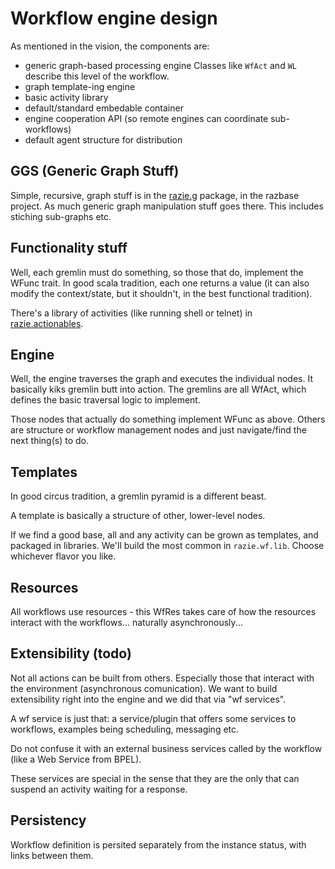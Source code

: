 
Workflow engine design
======================

As mentioned in the vision, the components are:

* generic graph-based processing engine
Classes like <code>WfAct</code> and <code>WL</code> describe this level of the workflow.
* graph template-ing engine
* basic activity library
* default/standard embedable container
* engine cooperation API (so remote engines can coordinate sub-workflows)
* default agent structure for distribution


GGS (Generic Graph Stuff)
-------------------------

Simple, recursive, graph stuff is in the [razie.g](/razie/razbase/blob/master/src/razie/g) package, in the razbase project. 
As much generic graph manipulation stuff goes there. This includes stiching sub-graphs etc.


Functionality stuff
-------------------

Well, each gremlin must do something, so those that do, implement the WFunc trait.
In good scala tradition, each one returns a value (it can also modify the context/state, but it shouldn't,
in the best functional tradition).

There's a library of activities (like running shell or telnet) in [razie.actionables](http://github.com/razie/gremlins/tree/master/src/razie/actionables).


Engine
------

Well, the engine traverses the graph and executes the individual nodes. It basically kiks gremlin butt 
into action. The gremlins are all WfAct, which defines the basic traversal logic to implement. 

Those nodes that actually do something implement WFunc as above. Others
are structure or workflow management nodes and just navigate/find the next thing(s) to do.


Templates
---------

In good circus tradition, a gremlin pyramid is a different beast.

A template is basically a structure of other, lower-level nodes.

If we find a good base, all and any activity can be grown as templates, and packaged in libraries. 
We'll build the most common in <code>razie.wf.lib</code>. Choose whichever flavor you like.


Resources
---------

All workflows use resources - this WfRes takes care of how the resources interact with the workflows...
naturally asynchronously...


Extensibility (todo)
--------------------

Not all actions can be built from others. Especially those that interact with the environment 
(asynchronous comunication). We want to build extensibility right into the engine and we 
did that via "wf services".

A wf service is just that: a service/plugin that offers some services to workflows, examples being
scheduling, messaging etc.

Do not confuse it with an external business services called by the workflow (like a Web Service from BPEL).
 
These services are special in the sense that they are the only that can suspend an activity waiting 
for a response.


Persistency
-----------

Workflow definition is persited separately from the instance status, with links between them.


